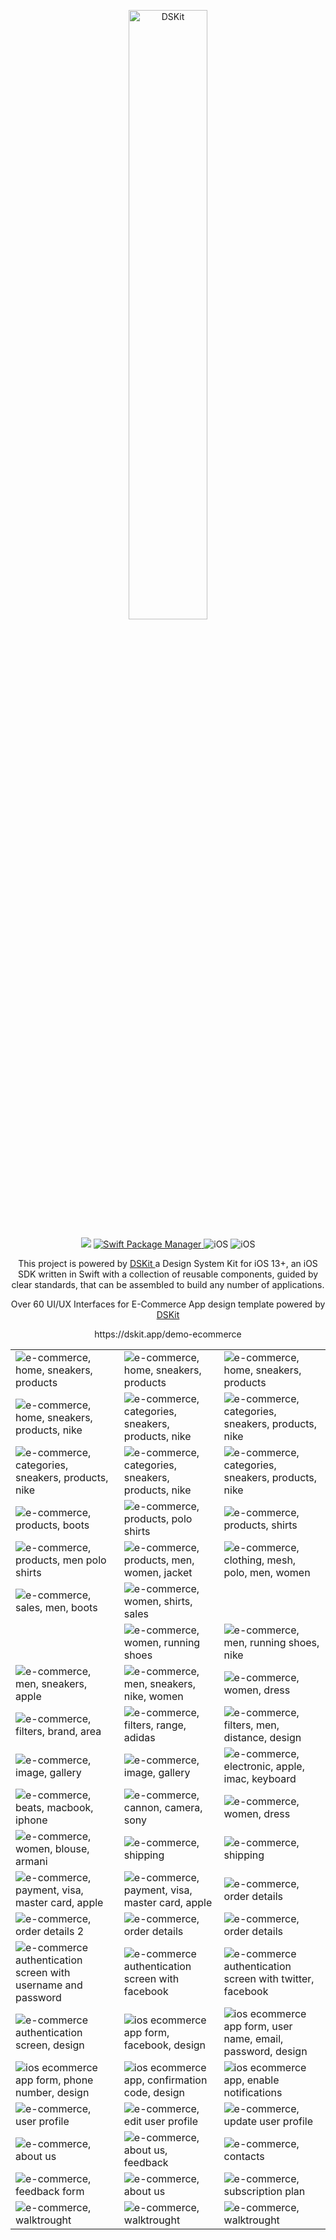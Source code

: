 
<p align="center">
    <img src="https://d33wubrfki0l68.cloudfront.net/ccdd1f46a6a8a919991bc3fc4ef832393ee4d6b2/1db7e/images/app/ecommerce-demo-app.png" width="50%" alt="DSKit"/>
</p>
<p align="center">
    <img src="https://img.shields.io/badge/Swift-5.5-brightgreen.svg" />
    <a href="https://swift.org/package-manager">
        <img src="https://img.shields.io/badge/spm-compatible-brightgreen.svg?style=flat" alt="Swift Package Manager" />
    </a>
    <img src="https://img.shields.io/badge/iOS-13+-brightgreen.svg?style=flat" alt="iOS"/>
    <img src="https://circleci.com/gh/imodeveloperlab/dskit/tree/main.svg?style=shield" alt="iOS"/>
</p>


<p align="center">
This project is powered by <a href="https://github.com/imodeveloperlab/dskit"> DSKit </a> a Design System Kit for iOS 13+, an iOS SDK written in Swift with a collection of reusable components, guided by clear standards, that can be assembled to build any number of applications.
</p>
<p align="center">    
Over 60 UI/UX Interfaces for E-Commerce App design template powered by <a href="https://github.com/imodeveloperlab/dskit"> DSKit </a>
</p>

<p align="center">
  https://dskit.app/demo-ecommerce
</p>

<table>
    <tr>
      <td><img src="https://d33wubrfki0l68.cloudfront.net/a7e99e6de427485a3281a9d0b468e3f1404c4fc4/b7d72/images/demo/ecommerce/ecommerce-design18.png" class="img-fluid rounded work-image" alt="e-commerce, home, sneakers, products"></td> 
      <td><img src="https://d33wubrfki0l68.cloudfront.net/7ddb3194daf93b4797f6fd16c52742f1ec518d1a/3e1ff/images/demo/ecommerce/ecommerce-design19.png" class="img-fluid rounded work-image" alt="e-commerce, home, sneakers, products"></td>
      <td><img src="https://d33wubrfki0l68.cloudfront.net/7fc5a774ae091677f957c45ae14fc2aae34c1523/21740/images/demo/ecommerce/ecommerce-design20.png" class="img-fluid rounded work-image" alt="e-commerce, home, sneakers, products"></td>
    </tr>
    <tr>
      <td><img src="https://d33wubrfki0l68.cloudfront.net/9ae63d9147c4c91fd773f66864eb1a6d221f2ffa/98067/images/demo/ecommerce/ecommerce-design21.png" class="img-fluid rounded work-image" alt="e-commerce, home, sneakers, products, nike"></td> 
      <td><img src="https://d33wubrfki0l68.cloudfront.net/30eb761c2d1888db3a634a1a67aa542114ed5eb7/3e8e4/images/demo/ecommerce/ecommerce-design22.png" class="img-fluid rounded work-image" alt="e-commerce, categories, sneakers, products, nike"></td>
      <td><img src="https://d33wubrfki0l68.cloudfront.net/c982941fcf027d4f4c5f017555cd2ac45400e9e8/44488/images/demo/ecommerce/ecommerce-design23.png" class="img-fluid rounded work-image" alt="e-commerce, categories, sneakers, products, nike"></td>
    </tr>
    <tr>
      <td><img src="https://d33wubrfki0l68.cloudfront.net/2bbb9d32d55fb60a0483041749f921b98d316c88/e8bda/images/demo/ecommerce/ecommerce-design24.png" class="img-fluid rounded work-image" alt="e-commerce, categories, sneakers, products, nike"></td> 
      <td><img src="https://d33wubrfki0l68.cloudfront.net/de68fea5672f6f0025d9230643abf80f016957b9/acd61/images/demo/ecommerce/ecommerce-design25.png" class="img-fluid rounded work-image" alt="e-commerce, categories, sneakers, products, nike"></td>
      <td><img src="https://d33wubrfki0l68.cloudfront.net/995acacef2fc63d52ee9513616e89d2b71c749b3/8e7e3/images/demo/ecommerce/ecommerce-design26.png" class="img-fluid rounded work-image" alt="e-commerce, categories, sneakers, products, nike"></td>
    </tr>
    <tr>
      <td><img src="https://d33wubrfki0l68.cloudfront.net/b2c73df82a8a6295e6e39aa7ca118278c548d082/2c61b/images/demo/ecommerce/ecommerce-design27.png" class="img-fluid rounded work-image" alt="e-commerce, products, boots"></td> 
      <td><img src="https://d33wubrfki0l68.cloudfront.net/76df0f3caa278e77bfebdc5d29191ecc537bc14c/a47eb/images/demo/ecommerce/ecommerce-design28.png" class="img-fluid rounded work-image" alt="e-commerce, products, polo shirts"></td>
      <td><img src="https://d33wubrfki0l68.cloudfront.net/093c93aab1cdb4ae1882fe3eeb9f265d73f6a979/00452/images/demo/ecommerce/ecommerce-design29.png" class="img-fluid rounded work-image" alt="e-commerce, products, shirts"></td>
    </tr>
    <tr>
      <td><img src="https://d33wubrfki0l68.cloudfront.net/33345f61f1ed19294c2616bcc4f3c160f8e9c935/17488/images/demo/ecommerce/ecommerce-design30.png" class="img-fluid rounded work-image" alt="e-commerce, products, men polo shirts"></td> 
      <td><img src="https://d33wubrfki0l68.cloudfront.net/b3f4e1ea76f058f3c375c7abd0766da48d436fa2/7c643/images/demo/ecommerce/ecommerce-design31.png" class="img-fluid rounded work-image" alt="e-commerce, products, men, women, jacket"></td>
      <td><img src="https://d33wubrfki0l68.cloudfront.net/e526a568d4fc28da5e995bf7dcb251452f7ab52b/90b25/images/demo/ecommerce/ecommerce-design33.png" class="img-fluid rounded work-image" alt="e-commerce, clothing, mesh, polo, men, women"></td>
    </tr>
    <tr>
      <td><img src="https://d33wubrfki0l68.cloudfront.net/0804e15f28867a5466eb27ab1b43880f502093ad/afcfb/images/demo/ecommerce/ecommerce-design34.png" class="img-fluid rounded work-image" alt="e-commerce, sales, men, boots"></td> 
      <td><img src="https://d33wubrfki0l68.cloudfront.net/a182740821794afb46d4a22aae3018ffb85d80c6/81ae0/images/demo/ecommerce/ecommerce-design35.png" class="img-fluid rounded work-image" alt="e-commerce, women, shirts, sales"></td>
      <td><img src="https://d33wubrfki0l68.cloudfront.net/0afe94547402e2e25a0dbc9638820f8feea175e6/21b42/images/demo/ecommerce/ecommerce-design58.png" class="img-fluid rounded work-image" alt=""></td>
    </tr>
    <tr>
      <td><img src="https://d33wubrfki0l68.cloudfront.net/3170bfb59e776bef35bddda8fe4c38706ad869ca/8f09e/images/demo/ecommerce/ecommerce-design59.png" class="img-fluid rounded work-image" alt=""></td> 
      <td><img src="https://d33wubrfki0l68.cloudfront.net/3941c72089beb7043bde07a2cc8b3a332f9aa4b3/608fd/images/demo/ecommerce/ecommerce-design36.png" class="img-fluid rounded work-image" alt="e-commerce, women, running shoes"></td>
      <td><img src="https://d33wubrfki0l68.cloudfront.net/4abf56a139fa8eadb8571ec1e12bd0a59513de85/2c350/images/demo/ecommerce/ecommerce-design37.png" class="img-fluid rounded work-image" alt="e-commerce, men, running shoes, nike"></td>
    </tr>
    <tr>
      <td><img src="https://d33wubrfki0l68.cloudfront.net/fd0a7519637bd2de201299e6d2f85ad6aeb2eaf2/4b0d5/images/demo/ecommerce/ecommerce-design38.png" class="img-fluid rounded work-image" alt="e-commerce, men, sneakers, apple"></td> 
      <td><img src="https://d33wubrfki0l68.cloudfront.net/b42007df9a46138accd23f0f83174b55767eed8d/412e2/images/demo/ecommerce/ecommerce-design39.png" class="img-fluid rounded work-image" alt="e-commerce, men, sneakers, nike, women"></td>
      <td><img src="https://d33wubrfki0l68.cloudfront.net/7ca945c7f3134d279f0953df6e93664451f8cc9e/ed415/images/demo/ecommerce/ecommerce-design41.png" class="img-fluid rounded work-image" alt="e-commerce, women, dress"></td>
    </tr>
    <tr>
      <td><img src="https://d33wubrfki0l68.cloudfront.net/0c1a7731909cbfb58c2745a1ce334b87618e3bda/86131/images/demo/ecommerce/ecommerce-design40.png" class="img-fluid rounded work-image" alt="e-commerce, filters, brand, area"></td> 
      <td><img src="https://d33wubrfki0l68.cloudfront.net/46292bc348c787d6eec859d4a20affa18e4c2b3a/470ce/images/demo/ecommerce/ecommerce-design42.png" class="img-fluid rounded work-image" alt="e-commerce, filters, range, adidas"></td>
      <td><img src="https://d33wubrfki0l68.cloudfront.net/611e902665cf10dc26fa0a2c7288f9cadc3df09d/9de90/images/demo/ecommerce/ecommerce-design43.png" class="img-fluid rounded work-image" alt="e-commerce, filters, men, distance, design"></td>
    </tr>
    <tr>
      <td><img src="https://d33wubrfki0l68.cloudfront.net/63dfd35cda61b8831f1bb06b50665872b4277a28/d7250/images/demo/ecommerce/ecommerce-design44.png" class="img-fluid rounded work-image" alt="e-commerce, image, gallery"></td> 
      <td><img src="https://d33wubrfki0l68.cloudfront.net/692a8d3c37a45d4e26c541cbd26b5f87336818fa/35cbe/images/demo/ecommerce/ecommerce-design45.png" class="img-fluid rounded work-image" alt="e-commerce, image, gallery"></td>
      <td><img src="https://d33wubrfki0l68.cloudfront.net/3a8704bb6278ec25d93640ed6b82c37266d120b4/3abe1/images/demo/ecommerce/ecommerce-design46.png" class="img-fluid rounded work-image" alt="e-commerce, electronic, apple, imac, keyboard"></td>
    </tr>
    <tr>
      <td><img src="https://d33wubrfki0l68.cloudfront.net/a0a2c825cbaf32491361c2626c151e25f664a39d/9bfc9/images/demo/ecommerce/ecommerce-design47.png" class="img-fluid rounded work-image" alt="e-commerce, beats, macbook, iphone"></td> 
      <td><img src="https://d33wubrfki0l68.cloudfront.net/9c43a6d2f2f5d677f4cb415a01a9e102dbdd9e58/3db86/images/demo/ecommerce/ecommerce-design48.png" class="img-fluid rounded work-image" alt="e-commerce, cannon, camera, sony"></td>
      <td><img src="https://d33wubrfki0l68.cloudfront.net/3d511b596b3eab53e7d5c24bc9ed6b71ab3f3445/1f27f/images/demo/ecommerce/ecommerce-design49.png" class="img-fluid rounded work-image" alt="e-commerce, women, dress"></td>
    </tr>
    <tr>
      <td><img src="https://d33wubrfki0l68.cloudfront.net/93f1a7ba77779f6914769681dcc4d991b90a31d4/2ca11/images/demo/ecommerce/ecommerce-design50.png" class="img-fluid rounded work-image" alt="e-commerce, women, blouse, armani"></td> 
      <td><img src="https://d33wubrfki0l68.cloudfront.net/89dbad8262345f23d3bc8f682baca2a567fbe172/e8728/images/demo/ecommerce/ecommerce-design51.png" class="img-fluid rounded work-image" alt="e-commerce, shipping"></td>
      <td><img src="https://d33wubrfki0l68.cloudfront.net/c01ef7d4ae8e652d4ba1f02cfdec9df4083adae7/ae1c2/images/demo/ecommerce/ecommerce-design52.png" class="img-fluid rounded work-image" alt="e-commerce, shipping"></td>
    </tr>
    <tr>
      <td><img src="https://d33wubrfki0l68.cloudfront.net/b2bdf7856a8b6c716bee2f80ea9d3f2ad55ffb3b/04185/images/demo/ecommerce/ecommerce-design53.png" class="img-fluid rounded work-image" alt="e-commerce, payment, visa, master card, apple"></td> 
      <td><img src="https://d33wubrfki0l68.cloudfront.net/d36ee1e4d0958b52a3777b1b4a3a0cba5f11b6a5/02f1a/images/demo/ecommerce/ecommerce-design54.png" class="img-fluid rounded work-image" alt="e-commerce, payment, visa, master card, apple"></td>
      <td><img src="https://d33wubrfki0l68.cloudfront.net/0547b9317d8703b9face88855f0de65e5e9b43bf/62f5f/images/demo/ecommerce/ecommerce-design56.png" class="img-fluid rounded work-image" alt="e-commerce, order details"></td>
    </tr>
    <tr>
      <td><img src="https://d33wubrfki0l68.cloudfront.net/0bda56b5a254a85a2118b067db9da0d81b532ba6/f4c17/images/demo/ecommerce/ecommerce-design57.png" class="img-fluid rounded work-image" alt="e-commerce, order details 2"></td> 
      <td><img src="https://d33wubrfki0l68.cloudfront.net/a37f93e66cb180ab1c0bd8beb15d37e43ecf4aac/a31b1/images/demo/ecommerce/ecommerce-design60.png" class="img-fluid rounded work-image" alt="e-commerce, order details"></td>
      <td><img src="https://d33wubrfki0l68.cloudfront.net/2dcac4f260fc6281ac2ec9bfa6f429f6a113b229/121a5/images/demo/ecommerce/ecommerce-design61.png" class="img-fluid rounded work-image" alt="e-commerce, order details"></td>
    </tr>
    <tr>
      <td><img src="https://d33wubrfki0l68.cloudfront.net/d0eb01e75ea4a4ceeea79747b253eb0a02cd39fd/f2b4c/images/demo/ecommerce/ecommerce-design10.png" class="img-fluid rounded work-image" alt="e-commerce authentication screen with username and password"></td> 
      <td><img src="https://d33wubrfki0l68.cloudfront.net/feff35c884052e064a67de161410e975371a604d/aa9f1/images/demo/ecommerce/ecommerce-design2.png" class="img-fluid rounded work-image" alt="e-commerce authentication screen with facebook"></td>
      <td><img src="https://d33wubrfki0l68.cloudfront.net/610484d47089a864fd60b17ea3a30430862e435a/66e5d/images/demo/ecommerce/ecommerce-design5.png" class="img-fluid rounded work-image" alt="e-commerce authentication screen with twitter, facebook"></td>
    </tr>
    <tr>
      <td><img src="https://d33wubrfki0l68.cloudfront.net/f447ff80168ddbfc0d28f2837000c6e15d9a3f01/6c845/images/demo/ecommerce/ecommerce-design1.png" class="img-fluid rounded work-image" alt="e-commerce authentication screen, design"></td> 
      <td><img src="https://d33wubrfki0l68.cloudfront.net/c3f55b5cc7c1d14de3fe14cda2d5fed26abe7456/c3aae/images/demo/ecommerce/ecommerce-design7.png" class="img-fluid rounded work-image" alt="ios ecommerce app form, facebook, design"></td>
      <td><img src="https://d33wubrfki0l68.cloudfront.net/d8ad46fa63d8a401808aac3eda62903daf008e1f/0f1d1/images/demo/ecommerce/ecommerce-design3.png" class="img-fluid rounded work-image" alt="ios ecommerce app form, user name, email, password, design"></td>
    </tr>
    <tr>
      <td><img src="https://d33wubrfki0l68.cloudfront.net/9eb10251364068e61f1c939f7027cdb26d9b7772/fb404/images/demo/ecommerce/ecommerce-design9.png" class="img-fluid rounded work-image" alt="ios ecommerce app form, phone number, design"></td> 
      <td><img src="https://d33wubrfki0l68.cloudfront.net/897236e7b527e931ac380694c67784c00346efc1/8b53b/images/demo/ecommerce/ecommerce-design8.png" class="img-fluid rounded work-image" alt="ios ecommerce app, confirmation code, design"></td>
      <td><img src="https://d33wubrfki0l68.cloudfront.net/cd894dad0dc7ed4fc1a7f7df8fc5ebacfc35e902/2ee65/images/demo/ecommerce/ecommerce-design13.png" class="img-fluid rounded work-image" alt="ios ecommerce app, enable notifications"></td>
    </tr>
    <tr>
      <td><img src="https://d33wubrfki0l68.cloudfront.net/5333c7e539d92e02905ec37776db776cc3f4a562/65c21/images/demo/ecommerce/ecommerce-design12.png" class="img-fluid rounded work-image" alt="e-commerce, user profile"></td> 
      <td><img src="https://d33wubrfki0l68.cloudfront.net/1d9b8da6dd6e11e959472c8ec6bb110516bb9c14/3104e/images/demo/ecommerce/ecommerce-design6.png" class="img-fluid rounded work-image" alt="e-commerce, edit user profile"></td>
      <td><img src="https://d33wubrfki0l68.cloudfront.net/d866ca29822181a047bd5178ade4d17289c97e4f/aa58d/images/demo/ecommerce/ecommerce-design4.png" class="img-fluid rounded work-image" alt="e-commerce, update user profile"></td>
    </tr>
    <tr>
      <td><img src="https://d33wubrfki0l68.cloudfront.net/d67d0341f9356163e474394797237e7fee8c31d0/3198e/images/demo/ecommerce/ecommerce-design15.png" class="img-fluid rounded work-image" alt="e-commerce, about us"></td> 
      <td><img src="https://d33wubrfki0l68.cloudfront.net/7589e713f7519e6006a45f73203074315b212b5f/bcc5f/images/demo/ecommerce/ecommerce-design63.png" class="img-fluid rounded work-image" alt="e-commerce, about us, feedback"></td>
      <td><img src="https://d33wubrfki0l68.cloudfront.net/e0bb099524b1a16313eda9a8bc195b37512570e2/e8659/images/demo/ecommerce/ecommerce-design62.png" class="img-fluid rounded work-image" alt="e-commerce, contacts"></td>
    </tr>
    <tr>
      <td><img src="https://d33wubrfki0l68.cloudfront.net/464a002c2ca9644f973e1e8fc6e10c12f212e35b/7e4e1/images/demo/ecommerce/ecommerce-design11.png" class="img-fluid rounded work-image" alt="e-commerce, feedback form"></td> 
      <td><img src="https://d33wubrfki0l68.cloudfront.net/6943d55c808994c9e800ed25daf7ac00a8822b78/fa9e7/images/demo/ecommerce/ecommerce-design14.png" class="img-fluid rounded work-image" alt="e-commerce, about us"></td>
      <td><img src="https://d33wubrfki0l68.cloudfront.net/62bf3ba93a3f63ba62745bfd44220ee865d96a2e/0526d/images/demo/ecommerce/ecommerce-design55.png" class="img-fluid rounded work-image" alt="e-commerce, subscription plan"></td>
    </tr>
    <tr>
      <td><img src="https://d33wubrfki0l68.cloudfront.net/cfcf24fed4234f4b6305c0b702073b8f4b7b7bed/103d5/images/demo/ecommerce/ecommerce-design17.png" class="img-fluid rounded work-image" alt="e-commerce, walktrought"></td> 
      <td><img src="https://d33wubrfki0l68.cloudfront.net/a202289bb3e7fb16bcb4d8f5446a4992f24a0d75/3930b/images/demo/ecommerce/ecommerce-design64.png" class="img-fluid rounded work-image" alt="e-commerce, walktrought"></td>
      <td><img src="https://d33wubrfki0l68.cloudfront.net/c9445b54215c7a3253fdc54172e77c494904784b/860ca/images/demo/ecommerce/ecommerce-design16.png" class="img-fluid rounded work-image" alt="e-commerce, walktrought"></td>
    </tr>
</table>
